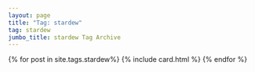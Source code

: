 ```yaml
---
layout: page
title: "Tag: stardew"
tag: stardew
jumbo_title: stardew Tag Archive
---
```


{% for post in site.tags.stardew%}
{% include card.html %}
{% endfor %}
